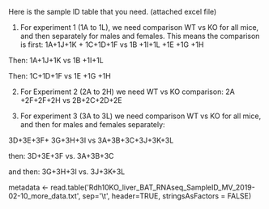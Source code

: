 
Here is the sample ID table that you need. (attached excel file)
1. For experiment 1 (1A to 1L), we need comparison WT vs KO for all mice, and then separately for males and females. 
This means the comparison is first: 1A+1J+1K + 1C+1D+1F    vs   1B +1I+1L +1E +1G +1H

Then: 1A+1J+1K  vs  1B +1I+1L

Then:  1C+1D+1F  vs  1E +1G +1H

2. For Experiment 2 (2A to 2H) we need WT vs KO comparison: 2A +2F+2F+2H  vs  2B+2C+2D+2E

3. For experiment 3 (3A to 3L) we need comparison WT vs KO for all mice, and then for males and females separately:

3D+3E+3F+ 3G+3H+3I   vs  3A+3B+3C+3J+3K+3L

then: 3D+3E+3F  vs.  3A+3B+3C

and then: 3G+3H+3I  vs.  3J+3K+3L



metadata <- read.table('Rdh10KO_liver_BAT_RNAseq_SampleID_MV_2019-02-10_more_data.txt', sep='\t', header=TRUE, stringsAsFactors = FALSE)

